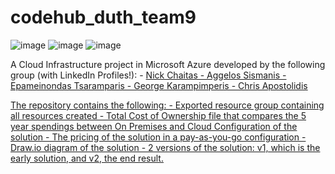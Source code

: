 # codehub_duth_team9

![image](https://github.com/user-attachments/assets/762c68f9-698c-4362-94cf-e6764c1823d8)
![image](https://github.com/user-attachments/assets/bb29b415-f58c-4915-b513-6148029efc2e)
![image](https://github.com/user-attachments/assets/3771236d-3c72-41e4-aa37-58e82d06d1cb)

A Cloud Infrastructure project in Microsoft Azure developed by the following group (with LinkedIn Profiles!):
        - <a href="https://www.linkedin.com/in/nikos-chaitas-816757321/">Nick Chaitas
        - Aggelos Sismanis
        - Epameinondas Tsaramparis
        - George Karampimperis
        - Chris Apostolidis

The repository contains the following:
        - Exported resource group containing all resources created
        - Total Cost of Ownership file that compares the 5 year spendings between On Premises and Cloud Configuration of the solution
        - The pricing of the solution in a pay-as-you-go configuration
        - Draw.io diagram of the solution
        - 2 versions of the solution: v1, which is the early solution, and v2, the end result.


